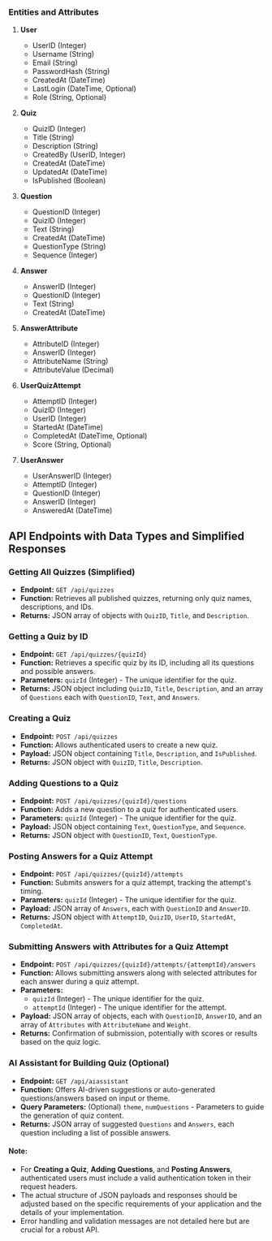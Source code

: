 ### Entities and Attributes

1. **User**
   - UserID (Integer)
   - Username (String)
   - Email (String)
   - PasswordHash (String)
   - CreatedAt (DateTime)
   - LastLogin (DateTime, Optional)
   - Role (String, Optional)

2. **Quiz**
   - QuizID (Integer)
   - Title (String)
   - Description (String)
   - CreatedBy (UserID, Integer)
   - CreatedAt (DateTime)
   - UpdatedAt (DateTime)
   - IsPublished (Boolean)

3. **Question**
   - QuestionID (Integer)
   - QuizID (Integer)
   - Text (String)
   - CreatedAt (DateTime)
   - QuestionType (String)
   - Sequence (Integer)

4. **Answer**
   - AnswerID (Integer)
   - QuestionID (Integer)
   - Text (String)
   - CreatedAt (DateTime)

5. **AnswerAttribute**
   - AttributeID (Integer)
   - AnswerID (Integer)
   - AttributeName (String)
   - AttributeValue (Decimal)
 

6. **UserQuizAttempt**
   - AttemptID (Integer)
   - QuizID (Integer)
   - UserID (Integer)
   - StartedAt (DateTime)
   - CompletedAt (DateTime, Optional)
   - Score (String, Optional)


7. **UserAnswer**
   - UserAnswerID (Integer)
   - AttemptID (Integer)
   - QuestionID (Integer)
   - AnswerID (Integer)
   - AnsweredAt (DateTime)




## API Endpoints with Data Types and Simplified Responses

### Getting All Quizzes (Simplified)
- **Endpoint:** `GET /api/quizzes`
- **Function:** Retrieves all published quizzes, returning only quiz names, descriptions, and IDs.
- **Returns:** JSON array of objects with `QuizID`, `Title`, and `Description`.

### Getting a Quiz by ID
- **Endpoint:** `GET /api/quizzes/{quizId}`
- **Function:** Retrieves a specific quiz by its ID, including all its questions and possible answers.
- **Parameters:** `quizId` (Integer) - The unique identifier for the quiz.
- **Returns:** JSON object including `QuizID`, `Title`, `Description`, and an array of `Questions` each with `QuestionID`, `Text`, and `Answers`.

### Creating a Quiz
- **Endpoint:** `POST /api/quizzes`
- **Function:** Allows authenticated users to create a new quiz.
- **Payload:** JSON object containing `Title`, `Description`, and `IsPublished`.
- **Returns:** JSON object with `QuizID`, `Title`, `Description`.

### Adding Questions to a Quiz
- **Endpoint:** `POST /api/quizzes/{quizId}/questions`
- **Function:** Adds a new question to a quiz for authenticated users.
- **Parameters:** `quizId` (Integer) - The unique identifier for the quiz.
- **Payload:** JSON object containing `Text`, `QuestionType`, and `Sequence`.
- **Returns:** JSON object with `QuestionID`, `Text`, `QuestionType`.

### Posting Answers for a Quiz Attempt
- **Endpoint:** `POST /api/quizzes/{quizId}/attempts`
- **Function:** Submits answers for a quiz attempt, tracking the attempt's timing.
- **Parameters:** `quizId` (Integer) - The unique identifier for the quiz.
- **Payload:** JSON array of `Answers`, each with `QuestionID` and `AnswerID`.
- **Returns:** JSON object with `AttemptID`, `QuizID`, `UserID`, `StartedAt`, `CompletedAt`.

### Submitting Answers with Attributes for a Quiz Attempt
- **Endpoint:** `POST /api/quizzes/{quizId}/attempts/{attemptId}/answers`
- **Function:** Allows submitting answers along with selected attributes for each answer during a quiz attempt.
- **Parameters:** 
  - `quizId` (Integer) - The unique identifier for the quiz.
  - `attemptId` (Integer) - The unique identifier for the attempt.
- **Payload:** JSON array of objects, each with `QuestionID`, `AnswerID`, and an array of `Attributes` with `AttributeName` and `Weight`.
- **Returns:** Confirmation of submission, potentially with scores or results based on the quiz logic.

### AI Assistant for Building Quiz (Optional)
- **Endpoint:** `GET /api/aiassistant`
- **Function:** Offers AI-driven suggestions or auto-generated questions/answers based on input or theme.
- **Query Parameters:** (Optional) `theme`, `numQuestions` - Parameters to guide the generation of quiz content.
- **Returns:** JSON array of suggested `Questions` and `Answers`, each question including a list of possible answers.

#### Note:
- For **Creating a Quiz**, **Adding Questions**, and **Posting Answers**, authenticated users must include a valid authentication token in their request headers.
- The actual structure of JSON payloads and responses should be adjusted based on the specific requirements of your application and the details of your implementation.
- Error handling and validation messages are not detailed here but are crucial for a robust API.

